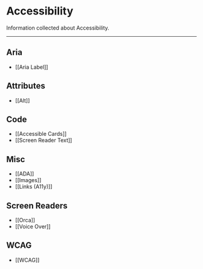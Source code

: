 # Accessibility

Information collected about Accessibility.

---

## Aria

-  [[Aria Label]]

## Attributes

- [[Alt]]

## Code

- [[Accessible Cards]]
- [[Screen Reader Text]]

## Misc

- [[ADA]]
- [[Images]]
- [[Links (A11y)]]

## Screen Readers

- [[Orca]]
- [[Voice Over]] 

## WCAG

- [[WCAG]]